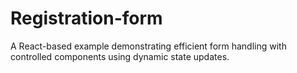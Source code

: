 # Registration-form
 A React-based example demonstrating efficient form handling with controlled components using dynamic state updates.
